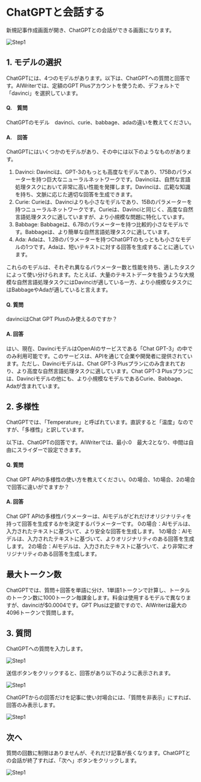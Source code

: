 # ChatGPTと会話する

新規記事作成画面が開き、ChatGPTとの会話ができる画面になります。

![Step1](../images/06_postSteps/05-01-creatPost03.png)

## 1. モデルの選択

ChatGPTには、4つのモデルがあります。以下は、ChatGPTへの質問と回答です。AIWriterでは、定額のGPT Plusアカウントを使うため、デフォルトで「davinci」を選択しています。

#### Q.　質問

ChatGPTのモデル　davinci、curie、babbage、adaの違いを教えてください。

#### A.　回答

ChatGPTにはいくつかのモデルがあり、その中には以下のようなものがあります。

1.  Davinci: Davinciは、GPT-3のもっとも高度なモデルであり、175Bのパラメーターを持つ巨大なニューラルネットワークです。Davinciは、自然な言語処理タスクにおいて非常に高い性能を発揮します。Davinciは、広範な知識を持ち、文脈に応じた適切な回答を生成できます。
2.  Curie: Curieは、Davinciよりも小さなモデルであり、15Bのパラメーターを持つニューラルネットワークです。Curieは、Davinciと同じく、高度な自然言語処理タスクに適していますが、より小規模な問題に特化しています。
3.  Babbage: Babbageは、6.7Bのパラメーターを持つ比較的小さなモデルです。Babbageは、より簡単な自然言語処理タスクに適しています。
4.  Ada: Adaは、1.2Bのパラメーターを持つChatGPTのもっともも小さなモデルの1つです。Adaは、短いテキストに対する回答を生成することに適しています。

これらのモデルは、それぞれ異なるパラメーター数と性能を持ち、適したタスクによって使い分けられます。たとえば、大量のテキストデータを扱うような大規模な自然言語処理タスクにはDavinciが適している一方、より小規模なタスクにはBabbageやAdaが適していると言えます。

#### Q. 質問

davinciはChat GPT Plusのみ使えるのですか？

#### A. 回答

はい、現在、DavinciモデルはOpenAIのサービスである「Chat GPT-3」の中でのみ利用可能です。このサービスは、APIを通じて企業や開発者に提供されています。ただし、Davinciモデルは、Chat GPT-3 Plusプランにのみ含まれており、より高度な自然言語処理タスクに適しています。Chat GPT-3 Plusプランには、Davinciモデルの他にも、より小規模なモデルであるCurie、Babbage、Adaが含まれています。

## 2. 多様性

ChatGPTでは、「Temperature」と呼ばれています。直訳すると「温度」なのですが、「多様性」と訳しています。

以下は、ChatGPTの回答です。AIWriterでは、最小:0　最大:2となり、中間は自由にスライダーで設定できます。

#### Q. 質問

Chat GPT APIの多様性の使い方を教えてください。0の場合、1の場合、2の場合で回答に違いがでますか？

#### A. 回答

Chat GPT APIの多様性パラメーターは、AIモデルがどれだけオリジナリティを持って回答を生成するかを決定するパラメーターです。 0の場合：AIモデルは、入力されたテキストに基づいて、より安全な回答を生成します。 1の場合：AIモデルは、入力されたテキストに基づいて、よりオリジナリティのある回答を生成します。 2の場合：AIモデルは、入力されたテキストに基づいて、より非常にオリジナリティのある回答を生成します。

## 最大トークン数

ChatGPTでは、質問＋回答を単語に分け、1単語1トークンで計算し、トータルのトークン数に1000トークン毎課金します。料金は使用するモデルで異なりますが、davinciが$0.0004です。GPT Plusは定額ですので、AIWriterは最大の4096トークンで質問します。

## 3. 質問

ChatGPTへの質問を入力します。

![Step1](../images/06_postSteps/05-01-creatPost04.png)

送信ボタンをクリックすると、回答があり以下のように表示されます。

![Step1](../images/06_postSteps/05-01-creatPost05.png)

ChatGPTからの回答だけを記事に使い対場合には、「質問を非表示」にすれば、回答のみ表示します。

![Step1](../images/06_postSteps/06_withoutPrompt02.png)

## 次へ

質問の回数に制限はありませんが、それだけ記事が長くなります。ChatGPTとの会話が終了すれば、「次へ」ボタンをクリックします。

![Step1](../images/06_postSteps/05-01-creatPost06.png)
